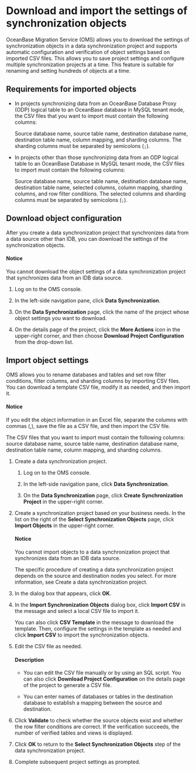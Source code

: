 # Download and import the settings of synchronization objects

OceanBase Migration Service (OMS) allows you to download the settings of synchronization objects in a data synchronization project and supports automatic configuration and verification of object settings based on imported CSV files. This allows you to save project settings and configure multiple synchronization projects at a time. This feature is suitable for renaming and setting hundreds of objects at a time.

## Requirements for imported objects

* In projects synchronizing data from an OceanBase Database Proxy (ODP) logical table to an OceanBase database in MySQL tenant mode, the CSV files that you want to import must contain the following columns:

   Source database name, source table name, destination database name, destination table name, column mapping, and sharding columns. The sharding columns must be separated by semicolons (`;`).

* In projects other than those synchronizing data from an ODP logical table to an OceanBase Database in MySQL tenant mode, the CSV files to import must contain the following columns:

   Source database name, source table name, destination database name, destination table name, selected columns, column mapping, sharding columns, and row filter conditions. The selected columns and sharding columns must be separated by semicolons (`;`).

## Download object configuration

After you create a data synchronization project that synchronizes data from a data source other than IDB, you can download the settings of the synchronization objects.

  <main id="notice" type='notice'>
    <h4>Notice</h4>
    <p>You cannot download the object settings of a data synchronization project that synchronizes data from an IDB data source. </p>
  </main>

1. Log on to the OMS console.

2. In the left-side navigation pane, click **Data Synchronization**.

3. On the **Data Synchronization** page, click the name of the project whose object settings you want to download.

4. On the details page of the project, click the **More Actions** icon in the upper-right corner, and then choose **Download Project Configuration** from the drop-down list.

## Import object settings

OMS allows you to rename databases and tables and set row filter conditions, filter columns, and sharding columns by importing CSV files. You can download a template CSV file, modify it as needed, and then import it.

  <main id="notice" type='notice'>
    <h4>Notice</h4>
    <p>If you edit the object information in an Excel file, separate the columns with commas (,), save the file as a CSV file, and then import the CSV file. </p>
  </main>

The CSV files that you want to import must contain the following columns: source database name, source table name, destination database name, destination table name, column mapping, and sharding columns.

1. Create a data synchronization project.

   1. Log on to the OMS console.

   2. In the left-side navigation pane, click **Data Synchronization**.

   3. On the **Data Synchronization** page, click **Create Synchronization Project** in the upper-right corner.

2. Create a synchronization project based on your business needs. In the list on the right of the **Select Synchronization Objects** page, click **Import Objects** in the upper-right corner.

    <main id="notice" type='notice'>
    <h4>Notice</h4>
    <p>You cannot import objects to a data synchronization project that synchronizes data from an IDB data source. </p>
    </main>

   The specific procedure of creating a data synchronization project depends on the source and destination nodes you select. For more information, see Create a data synchronization project.

3. In the dialog box that appears, click **OK**.

4. In the **Import Synchronization Objects** dialog box, click **Import CSV** in the message and select a local CSV file to import it.

   You can also click **CSV Template** in the message to download the template. Then, configure the settings in the template as needed and click **Import CSV** to import the synchronization objects.

5. Edit the CSV file as needed.

    <main id="notice" type='explain'>
    <h4>Description</h4>
    <ul>
    <li>
    <p>You can edit the CSV file manually or by using an SQL script. You can also click <strong>Download Project Configuration</strong> on the details page of the project to generate a CSV file. </p>
    </li>
    <li>
    <p>You can enter names of databases or tables in the destination database to establish a mapping between the source and destination. </p>
    </li>
    </ul>
    </main>

6. Click **Validate** to check whether the source objects exist and whether the row filter conditions are correct. If the verification succeeds, the number of verified tables and views is displayed.

7. Click **OK** to return to the **Select Synchronization Objects** step of the data synchronization project.

8. Complete subsequent project settings as prompted.
